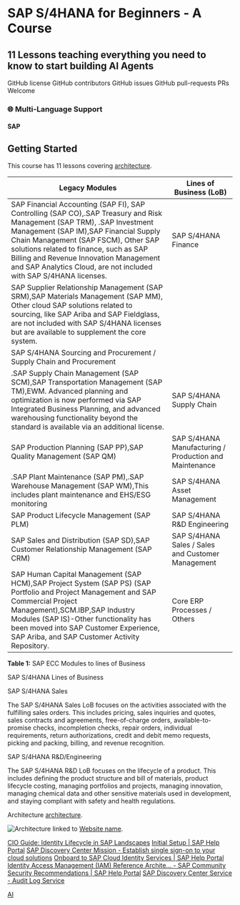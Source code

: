 # SAP S/4HANA for Beginners - A Course


## 11 Lessons teaching everything you need to know to start building AI Agents

GitHub license GitHub contributors GitHub issues GitHub pull-requests PRs Welcome

### 🌐 Multi-Language Support

#### SAP

## Getting Started

This course has 11 lessons covering [architecture](#architecture).

| Legacy Modules  | Lines of Business (LoB) |  
| ----- | -------- |
| SAP Financial Accounting (SAP FI), SAP Controlling (SAP CO),.SAP Treasury and Risk Management (SAP TRM), .SAP Investment Management (SAP IM),SAP Financial Supply Chain Management (SAP FSCM), Other SAP solutions related to finance, such as SAP Billing and Revenue Innovation Management and SAP Analytics Cloud, are not included with SAP S/4HANA licenses. | SAP S/4HANA Finance |
| SAP Supplier Relationship Management (SAP SRM),SAP Materials Management (SAP MM), Other cloud SAP solutions related to sourcing, like SAP Ariba and SAP Fieldglass, are not included with SAP S/4HANA licenses but are available to supplement the core system.
 | SAP S/4HANA Sourcing and Procurement / Supply Chain and Procurement |
| .SAP Supply Chain Management (SAP SCM),SAP Transportation Management (SAP TM),EWM. Advanced planning and optimization is now performed via SAP Integrated Business Planning, and advanced warehousing functionality beyond the standard is available via an additional license. | SAP S/4HANA Supply Chain |
| SAP Production Planning (SAP PP),SAP Quality Management (SAP QM) | SAP S/4HANA Manufacturing / Production and Maintenance |
| .SAP Plant Maintenance (SAP PM),.SAP Warehouse Management (SAP WM),This includes plant maintenance and EHS/ESG monitoring| SAP S/4HANA Asset Management |
| SAP Product Lifecycle Management (SAP PLM) | SAP S/4HANA R&D Engineering |
| SAP Sales and Distribution (SAP SD),SAP Customer Relationship Management (SAP CRM) | SAP S/4HANA Sales / Sales and Customer Management | 
| SAP Human Capital Management (SAP HCM),SAP Project System (SAP PS) (SAP Portfolio and Project Management and SAP Commercial Project Management),SCM.IBP,SAP Industry Modules (SAP IS)-Other functionality has been moved into SAP Customer Experience, SAP Ariba, and SAP Customer Activity Repository. | Core ERP Processes / Others | 

**Table 1:** SAP ECC Modules to lines of Business

SAP S/4HANA Lines of Business

SAP S/4HANA Sales

The SAP S/4HANA Sales LoB focuses on the activities associated with the fulfilling sales orders. This includes pricing, sales inquiries and quotes, sales contracts and agreements, free-of-charge orders, available-to-promise checks, incompletion checks, repair orders, individual requirements, return authorizations, credit and debit memo requests, picking and packing, billing, and revenue recognition.

SAP S/4HANA R&D/Engineering

The SAP S/4HANA R&D LoB focuses on the lifecycle of a product. This includes defining the product structure and bill of materials, product lifecycle costing, managing portfolios and projects, managing innovation, managing chemical data and other sensitive materials used in development, and staying compliant with safety and health regulations.

Architecture [architecture](/page/#architecture).

![Architecture](https://image.example.com "Link title") linked to [Website name](https://website.com).

[CIO Guide: Identity Lifecycle in SAP Landscapes](https://www.sap.com/documents/2018/05/38ce7d25-067d-0010-87a3-c30de2ffd8ff.html)
[Initial Setup | SAP Help Portal](https://help.sap.com/docs/start/sap-start/setup)
[SAP Discovery Center Mission - Establish single sign-on to your cloud solutions](https://discovery-center.cloud.sap/missiondetail/3114/3151/)
[Onboard to SAP Cloud Identity Services | SAP Help Portal](https://help.sap.com/docs/btp/btp-admin-guide/onboard-to-sap-cloud-identity-services)
[Identity Access Management (IAM) Reference Archite... - SAP Community](https://community.sap.com/t5/technology-blog-posts-by-sap/identity-access-management-iam-reference-architectures-2024/ba-p/13697891)
[Security Recommendations | SAP Help Portal](https://help.sap.com/docs/SAP_S4HANA_CLOUD/55a7cb346519450cb9e6d21c1ecd6ec1/fafa6639cf7b4265b68da63efbc8fb96.html)
[SAP Discovery Center Service - Audit Log Service](https://discovery-center.cloud.sap/serviceCatalog/audit-log-service?region=all)

[AI](https://github.com/microsoft/ai-agents-for-beginners)
